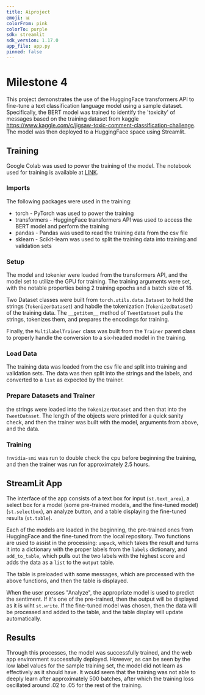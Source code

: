 ```yaml
---
title: Aiproject
emoji: 📊
colorFrom: pink
colorTo: purple
sdk: streamlit
sdk_version: 1.17.0
app_file: app.py
pinned: false
---
```



# Milestone 4

This project demonstrates the use of the HuggingFace transformers API to fine-tune a text classification language model using a sample dataset. Specifically, the BERT model was trained to identify the 'toxicity' of messages based on the training dataset from kaggle https://www.kaggle.com/c/jigsaw-toxic-comment-classification-challenge. The model was then deployed to a HuggingFace space using Streamlit.

## Training
Google Colab was used to power the training of the model. The notebook used for training is available at [LINK](working_training.ipynb).

### Imports
The following packages were used in the training:
- torch - PyTorch was used to power the training
- transformers - HuggingFace transformers API was used to access the BERT model and perform the training
- pandas - Pandas was used to read the training data from the csv file
- sklearn - Scikit-learn was used to split the training data into training and validation sets

### Setup

The model and tokenier were loaded from the transformers API, and the model set to utilize the GPU for training. The training arguments were set, with the notable properties being 2 training epochs and a batch size of 16.

Two Dataset classes were built from `torch.utils.data.Dataset` to hold the strings (`TokenizerDataset`) and habdle the tokenization (`TokenizedDataset`) of the training data. The `__getitem__` method of `TweetDataset` pulls the strings, tokenizes them, and prepares the encodings for training.

Finally, the `MultilabelTrainer` class was built from the `Trainer` parent class to properly handle the conversion to a six-headed model in the training.

### Load Data

The training data was loaded from the csv file and split into training and validation sets. The data was then split into the strings and the labels, and converted to a `list` as expected by the trainer.

### Prepare Datasets and Trainer

the strings were loaded into the `TokenizerDataset` and then that into the `TweetDataset`. The length of the objects were printed for a quick sanity check, and then the trainer was built with the model, arguments from above, and the data.

### Training

`!nvidia-smi` was run to double check the cpu before beginning the training, and then the trainer was run for approximately 2.5 hours.


## StreamLit App

The interface of the app consists of a text box for input (`st.text_area`), a select box for a model (some pre-trained models, and the fine-tuned model) (`st.selectbox`), an analyze button, and a table displaying the fine-tuned results (`st.table`). 

Each of the models are loaded in the beginning, the pre-trained ones from HuggingFace and the fine-tuned from the local repository. Two functions are used to assist in the processing: `unpack`, which takes the result and turns it into a dictionary with the proper labels from the `labels` dictionary, and `add_to_table`, which pulls out the two labels with the highest score and adds the data as a `list` to the `output` table.

The table is preloaded with some messages, which are processed with the above functions, and then the table is displayed.

When the user presses "Analyze", the appropriate model is used to predict the sentiment. If it's one of the pre-trained, then the output will be displayed as it is wiht `st.write`. If the fine-tuned model was chosen, then the data will be processed and added to the table, and the table display will update automatically.

## Results

Through this processes, the model was successfully trained, and the web app environment successfully deployed. However, as can be seen by the low label values for the sample training set, the model did not learn as effectively as it should have. It would seem that the training was not able to deeply learn after approximately 500 batches, after which the training loss oscillated around .02 to .05 for the rest of the training.